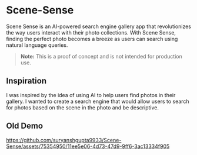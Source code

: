 # Scene-Sense
Scene Sense is an AI-powered search engine gallery app that revolutionizes the way users interact with their photo collections. 
With Scene Sense, finding the perfect photo becomes a breeze as users can search using natural language queries.

>**Note:** This is a proof of concept and is not intended for production use.

## Inspiration
I was inspired by the idea of using AI to help users find photos in their gallery. I wanted to create a search engine that would allow users to search for photos based on the scene in the photo and be descriptive.

## Old Demo
https://github.com/suryanshgupta9933/Scene-Sense/assets/75354950/11ee5e06-4d73-47d9-9ff6-3ac13334f905